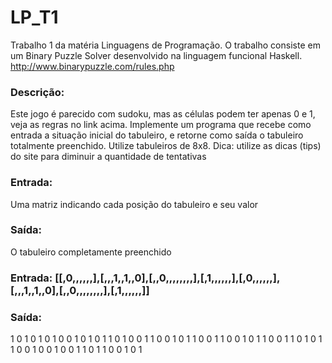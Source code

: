# LP_T1
Trabalho 1 da matéria Linguagens de Programação. O trabalho consiste em um Binary Puzzle Solver desenvolvido na linguagem funcional Haskell. http://www.binarypuzzle.com/rules.php
### Descrição:
Este jogo é parecido com sudoku, mas as células podem ter apenas 0 e 1, veja as regras no link
acima. Implemente um programa que recebe como entrada a situação inicial do tabuleiro, e retorne
como saída o tabuleiro totalmente preenchido. Utilize tabuleiros de 8x8.
Dica: utilize as dicas (tips) do site para diminuir a quantidade de tentativas
### Entrada:
Uma matriz indicando cada posição do tabuleiro e seu valor
### Saída:
O tabuleiro completamente preenchido
### Entrada: [[,0,,,,,,],[,,,1,,1,,0],[,,0,,,,,,,,],[,1,,,,,,],[,0,,,,,,],[,,,1,,1,,0],[,,0,,,,,,,,],[,1,,,,,,]]
### Saída:
1 0 1 0 1 0 1 0
0 1 0 1 0 1 1 0
1 0 0 1 1 0 0 1
0 1 1 0 0 1 1 0
0 1 0 1 1 0 0 1
1 0 1 0 1 1 0 0
1 0 0 1 0 0 1 1
0 1 1 0 0 1 0 1

